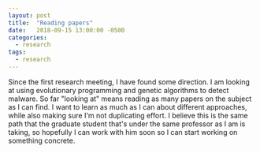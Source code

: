 ```yaml
---
layout: post
title:  "Reading papers"
date:   2018-09-15 13:00:00 -0500
categories: 
  - research
tags: 
  - research
---
```


Since the first research meeting, I have found some direction. I am looking at using evolutionary programming and genetic algorithms to detect malware. So far "looking at" means reading as many papers on the subject as I can find. I want to learn as much as I can about different approaches, while also making sure I'm not duplicating effort. I believe this is the same path that the graduate student that's under the same professor as I am is taking, so hopefully I can work with him soon so I can start working on something concrete.
